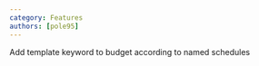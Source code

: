 ```yaml
---
category: Features
authors: [pole95]
---
```


Add template keyword to budget according to named schedules
